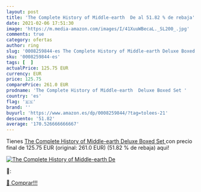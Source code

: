 ```yaml
---
layout: post
title: 'The Complete History of Middle-earth  De al 51.82 % de rebaja'
date: 2021-02-06 17:51:30
image: 'https://m.media-amazon.com/images/I/41XuuWBecaL._SL200_.jpg'
comments: true
category: ofertas
author: ring
slug: '0008259844-es The Complete History of Middle-earth Deluxe Boxed Set'
sku: '0008259844-es'
tags: [  ]
actualPrice: 125.75 EUR
currency: EUR
price: 125.75
comparePrice: 261.0 EUR
prodname: 'The Complete History of Middle-earth  Deluxe Boxed Set '
country: 'es'
flag: '🇪🇸'
brand: ''
buyurl: 'https://www.amazon.es/dp/0008259844/?tag=tolees-21'
descuento: '51.82'
average: '170.526666666667'
---
```


Tienes [The Complete History of Middle-earth  Deluxe Boxed Set ](https://www.amazon.es/dp/0008259844/?tag=tolees-21) con precio final de  125.75 EUR (original: 261.0 EUR) (51.82 %  de rebaja) aqui!

[![The Complete History of Middle-earth  De](https://m.media-amazon.com/images/I/41XuuWBecaL._SL200_.jpg)](https://www.amazon.es/dp/0008259844/?tag=tolees-21)

🔎:


[🛒 Comprar!!!](https://www.amazon.es/dp/0008259844/?tag=tolees-21)
